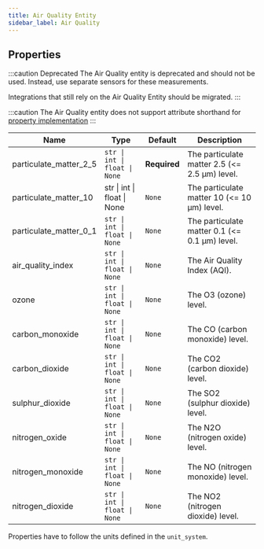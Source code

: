 ```yaml
---
title: Air Quality Entity
sidebar_label: Air Quality
---
```


## Properties

:::caution Deprecated
The Air Quality entity is deprecated and should not be used. Instead, use
separate sensors for these measurements.

Integrations that still rely on the Air Quality Entity should be migrated.
:::

:::caution
The Air Quality entity does not support attribute shorthand for [property implementation](../entity.md#entity-class-or-instance-attributes)
:::


| Name | Type | Default | Description
| ---- | ---- | ------- | -----------
| particulate_matter_2_5 | <code>str &#124; int &#124; float &#124; None</code> | **Required** | The particulate matter 2.5 (<= 2.5 μm) level.
| particulate_matter_10 | str \| int \| float \| None | `None` | The particulate matter 10 (<= 10 μm) level.
| particulate_matter_0_1 | <code>str &#124; int &#124; float &#124; None</code> | `None` | The particulate matter 0.1 (<= 0.1 μm) level.
| air_quality_index | <code>str &#124; int &#124; float &#124; None</code> | `None` | The Air Quality Index (AQI).
| ozone | <code>str &#124; int &#124; float &#124; None</code> | `None` | The O3 (ozone) level.
| carbon_monoxide | <code>str &#124; int &#124; float &#124; None</code> | `None` | The CO (carbon monoxide) level.
| carbon_dioxide | <code>str &#124; int &#124; float &#124; None</code> | `None` | The CO2 (carbon dioxide) level.
| sulphur_dioxide | <code>str &#124; int &#124; float &#124; None</code> | `None` | The SO2 (sulphur dioxide) level.
| nitrogen_oxide | <code>str &#124; int &#124; float &#124; None</code> | `None` | The N2O (nitrogen oxide) level.
| nitrogen_monoxide | <code>str &#124; int &#124; float &#124; None</code> | `None` | The NO (nitrogen monoxide) level.
| nitrogen_dioxide | <code>str &#124; int &#124; float &#124; None</code> | `None` | The NO2 (nitrogen dioxide) level.

Properties have to follow the units defined in the `unit_system`.
